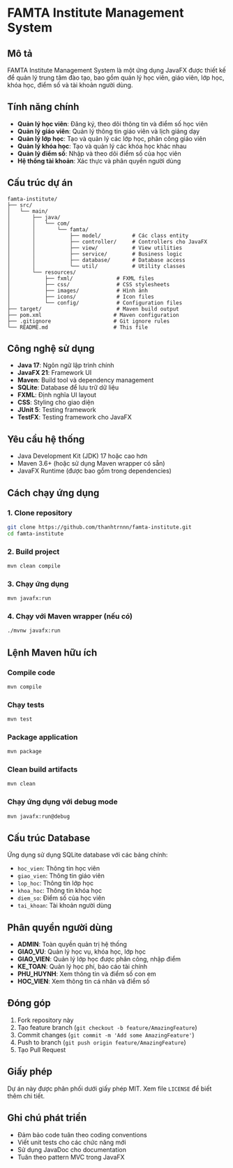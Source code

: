 # FAMTA Institute Management System

## Mô tả
FAMTA Institute Management System là một ứng dụng JavaFX được thiết kế để quản lý trung tâm đào tạo, bao gồm quản lý học viên, giáo viên, lớp học, khóa học, điểm số và tài khoản người dùng.

## Tính năng chính
- **Quản lý học viên**: Đăng ký, theo dõi thông tin và điểm số học viên
- **Quản lý giáo viên**: Quản lý thông tin giáo viên và lịch giảng dạy
- **Quản lý lớp học**: Tạo và quản lý các lớp học, phân công giáo viên
- **Quản lý khóa học**: Tạo và quản lý các khóa học khác nhau
- **Quản lý điểm số**: Nhập và theo dõi điểm số của học viên
- **Hệ thống tài khoản**: Xác thực và phân quyền người dùng

## Cấu trúc dự án
```
famta-institute/
├── src/
│   └── main/
│       ├── java/
│       │   └── com/
│       │       └── famta/
│       │           ├── model/          # Các class entity
│       │           ├── controller/     # Controllers cho JavaFX
│       │           ├── view/           # View utilities
│       │           ├── service/        # Business logic
│       │           ├── database/       # Database access
│       │           └── util/           # Utility classes
│       └── resources/
│           ├── fxml/              # FXML files
│           ├── css/               # CSS stylesheets
│           ├── images/            # Hình ảnh
│           ├── icons/             # Icon files
│           └── config/            # Configuration files
├── target/                        # Maven build output
├── pom.xml                       # Maven configuration
├── .gitignore                    # Git ignore rules
└── README.md                     # This file
```

## Công nghệ sử dụng
- **Java 17**: Ngôn ngữ lập trình chính
- **JavaFX 21**: Framework UI
- **Maven**: Build tool và dependency management
- **SQLite**: Database để lưu trữ dữ liệu
- **FXML**: Định nghĩa UI layout
- **CSS**: Styling cho giao diện
- **JUnit 5**: Testing framework
- **TestFX**: Testing framework cho JavaFX

## Yêu cầu hệ thống
- Java Development Kit (JDK) 17 hoặc cao hơn
- Maven 3.6+ (hoặc sử dụng Maven wrapper có sẵn)
- JavaFX Runtime (được bao gồm trong dependencies)

## Cách chạy ứng dụng

### 1. Clone repository
```bash
git clone https://github.com/thanhtrnnn/famta-institute.git
cd famta-institute
```

### 2. Build project
```bash
mvn clean compile
```

### 3. Chạy ứng dụng
```bash
mvn javafx:run
```

### 4. Chạy với Maven wrapper (nếu có)
```bash
./mvnw javafx:run
```

## Lệnh Maven hữu ích

### Compile code
```bash
mvn compile
```

### Chạy tests
```bash
mvn test
```

### Package application
```bash
mvn package
```

### Clean build artifacts
```bash
mvn clean
```

### Chạy ứng dụng với debug mode
```bash
mvn javafx:run@debug
```

## Cấu trúc Database
Ứng dụng sử dụng SQLite database với các bảng chính:
- `hoc_vien`: Thông tin học viên
- `giao_vien`: Thông tin giáo viên
- `lop_hoc`: Thông tin lớp học
- `khoa_hoc`: Thông tin khóa học
- `diem_so`: Điểm số của học viên
- `tai_khoan`: Tài khoản người dùng

## Phân quyền người dùng
- **ADMIN**: Toàn quyền quản trị hệ thống
- **GIAO_VU**: Quản lý học vụ, khóa học, lớp học
- **GIAO_VIEN**: Quản lý lớp học được phân công, nhập điểm
- **KE_TOAN**: Quản lý học phí, báo cáo tài chính
- **PHU_HUYNH**: Xem thông tin và điểm số con em
- **HOC_VIEN**: Xem thông tin cá nhân và điểm số

## Đóng góp
1. Fork repository này
2. Tạo feature branch (`git checkout -b feature/AmazingFeature`)
3. Commit changes (`git commit -m 'Add some AmazingFeature'`)
4. Push to branch (`git push origin feature/AmazingFeature`)
5. Tạo Pull Request

## Giấy phép
Dự án này được phân phối dưới giấy phép MIT. Xem file `LICENSE` để biết thêm chi tiết.

## Ghi chú phát triển
- Đảm bảo code tuân theo coding conventions
- Viết unit tests cho các chức năng mới
- Sử dụng JavaDoc cho documentation
- Tuân theo pattern MVC trong JavaFX